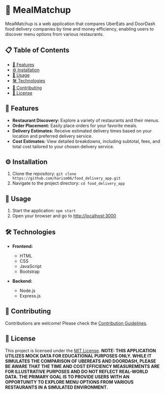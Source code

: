 # 🍔 MealMatchup

MealMatchup is a web application that compares UberEats and DoorDash food delivery companies by time and money efficiency, enabling users to discover menu options from various restaurants.

## 📋 Table of Contents

- [🌟 Features](#-features)
- [⚙️ Installation](#%EF%B8%8F-installation)
- [🚀 Usage](#-usage)
- [🛠️ Technologies](#%EF%B8%8F-technologies)
- [🤝 Contributing](#-contributing)
- [📝 License](#-license)

## 🌟 Features

- **Restaurant Discovery:** Explore a variety of restaurants and their menus.
- **Order Placement:** Easily place orders for your favorite meals.
- **Delivery Estimates:** Receive estimated delivery times based on your location and preferred delivery service.
- **Cost Estimates:** View detailed breakdowns, including subtotal, fees, and total cost tailored to your chosen delivery service.

## ⚙️ Installation

1. Clone the repository: `git clone https://github.com/harism06/food_delivery_app.git`
2. Navigate to the project directory: `cd food_delivery_app`

## 🚀 Usage

1. Start the application: `npm start`
2. Open your browser and go to [http://localhost:3000](http://localhost:3000)

## 🛠️ Technologies

- **Frontend:**

  - HTML
  - CSS
  - JavaScript
  - Bootstrap

- **Backend:**

  - Node.js
  - Express.js

## 🤝 Contributing

Contributions are welcome! Please check the [Contribution Guidelines](CONTRIBUTING.md).

## 📝 License

This project is licensed under the [MIT License](LICENSE).
**NOTE: THIS APPLICATION UTILIZES MOCK DATA FOR EDUCATIONAL PURPOSES ONLY. WHILE IT SIMULATES THE COMPARISON OF UBEREATS AND DOORDASH, PLEASE BE AWARE THAT THE TIME AND COST EFFICIENCY MEASUREMENTS ARE FOR ILLUSTRATIVE PURPOSES AND DO NOT REFLECT REAL-WORLD DATA. THE PRIMARY GOAL IS TO PROVIDE USERS WITH AN OPPORTUNITY TO EXPLORE MENU OPTIONS FROM VARIOUS RESTAURANTS IN A SIMULATED ENVIRONMENT.**

